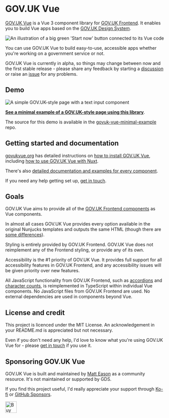# GOV.UK Vue

[GOV.UK Vue](https://govukvue.org) is a Vue 3 component library for [GOV.UK Frontend](https://github.com/alphagov/govuk-frontend). It enables you to build Vue apps based on the [GOV.UK Design System](https://design-system.service.gov.uk/).

![An illustration of a big green 'Start now' button connected to its Vue code](https://github.com/govuk-vue/govuk-vue/assets/1935173/1576c792-0fe8-4d47-8ffb-e046ba4e3521)

You can use GOV.UK Vue to build easy-to-use, accessible apps whether you're working on a government service or not.

GOV.UK Vue is currently in alpha, so things may change between now and the first stable release - please share any feedback by starting a [discussion](https://github.com/govuk-vue/govuk-vue/discussions) or raise an [issue](https://github.com/govuk-vue/govuk-vue/issues) for any problems.

## Demo

![A simple GOV.UK-style page with a text input component](https://github.com/govuk-vue/govuk-vue/assets/1935173/3b0c72b3-6539-4ecc-a4d7-703b090dbad6)

**[See a minimal example of a GOV.UK-style page using this library](https://govuk-vue.github.io/govuk-vue-minimal-example/)**.

The source for this demo is available in the [govuk-vue-minimal-example](https://github.com/govuk-vue/govuk-vue-minimal-example) repo.

## Getting started and documentation

[govukvue.org](https://govukvue.org) has detailed instructions on [how to install GOV.UK Vue](https://govukvue.org/get-started/installing-govuk-vue), including [how to use GOV.UK Vue with Nuxt](https://govukvue.org/get-started/using-govuk-vue-with-nuxt).

There's also [detailed documentation and examples for every component](https://govukvue.org/components).

If you need any help getting set up, [get in touch](https://govukvue.org/support).

## Goals

GOV.UK Vue aims to provide all of the [GOV.UK Frontend components](https://design-system.service.gov.uk/components/) as Vue components.

In almost all cases GOV.UK Vue provides every option available in the original Nunjucks templates and outputs the same HTML (though there are [some differences](https://govukvue.org/get-started/differences-to-govuk-frontend)).

Styling is entirely provided by GOV.UK Frontend. GOV.UK Vue does not reimplement any of the Frontend styling, or provide any of its own.

Accessibility is the #1 priority of GOV.UK Vue. It provides full support for all accessibility features in GOV.UK Frontend, and any accessibility issues will be given priority over new features.

All JavaScript functionality from GOV.UK Frontend, such as [accordions](https://design-system.service.gov.uk/components/accordion/) and [character counts](https://design-system.service.gov.uk/components/character-count/), is reimplemented in TypeScript within individual Vue components. No JavaScript files from GOV.UK Frontend are used. No external dependencies are used in components beyond Vue.

## License and credit

This project is licenced under the MIT License. An acknowledgement in your README.md is appreciated but not necessary.

Even if you don't need any help, I'd love to know what you're using GOV.UK Vue for - please [get in touch](https://govukvue.org/support) if you use it.

## Sponsoring GOV.UK Vue

GOV.UK Vue is built and maintained by [Matt Eason](https://github.com/matteason) as a community resource. It's not maintained or supported by GDS.

If you find this project useful, I'd really appreciate your support through [Ko-fi](https://ko-fi.com/matteason) or [GitHub Sponsors](https://github.com/sponsors/govuk-vue).

<a href='https://ko-fi.com/matteason' target='_blank'><img height='36' style='border:0px;height:36px;' src='https://cdn.ko-fi.com/cdn/kofi1.png?v=3' border='0' alt='Buy Me a Coffee at ko-fi.com' /></a>
